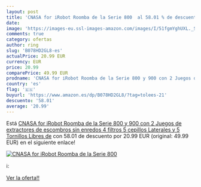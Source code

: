 ```yaml
---
layout: post
title: 'CNASA for iRobot Roomba de la Serie 800  al 58.01 % de descuento'
date: 
image: 'https://images-eu.ssl-images-amazon.com/images/I/51fgmYghUXL._SL200_.jpg'
comments: true
category: ofertas
author: ring
slug: 'B078HD2GL8-es'
actualPrice: 20.99 EUR
currency: EUR
price: 20.99
comparePrice: 49.99 EUR
prodname: 'CNASA for iRobot Roomba de la Serie 800 y 900 con 2 Juegos de extractores de escombros sin enredos  4 filtros  5 cepillos Laterales y 5 Tornillos Libres de'
country: 'es'
flag: '🇪🇸'
buyurl: 'https://www.amazon.es/dp/B078HD2GL8/?tag=tolees-21'
descuento: '58.01'
average: '20.99'
---
```


Está [CNASA for iRobot Roomba de la Serie 800 y 900 con 2 Juegos de extractores de escombros sin enredos  4 filtros  5 cepillos Laterales y 5 Tornillos Libres de](https://www.amazon.es/dp/B078HD2GL8/?tag=tolees-21) con 58.01 de descuento por 20.99 EUR (original: 49.99 EUR) en el siguiente enlace!

[![CNASA for iRobot Roomba de la Serie 800 ](https://images-eu.ssl-images-amazon.com/images/I/51fgmYghUXL._SL200_.jpg)](https://www.amazon.es/dp/B078HD2GL8/?tag=tolees-21)

ℹ️:


[Ver la oferta!!](https://www.amazon.es/dp/B078HD2GL8/?tag=tolees-21)
